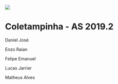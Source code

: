 ![](https://imgur.com/o8Zl8xG.png)

<h1>Coletampinha - AS 2019.2</h1>

Daniel José

Enzo Raian

Felipe Emanuel

Lucas Jarrier

Matheus Alves
